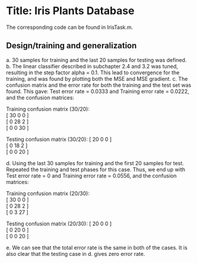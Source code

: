 # Title: Iris Plants Database

The corresponding code can be found in IrisTask.m. 

## Design/training and generalization
a. 30 samples for training and the last 20 samples for testing was defined. 
b. The linear classifier described in subchapter 2.4 and 3.2 was tuned, resulting in the step factor alpha = 0.1. 
   This lead to convergence for the training, and was found by plotting both the MSE and MSE gradient. 
c. The confusion matrix and the error rate for both the training and the test set was found. 
   This gave: Test error rate = 0.0333 and Training error rate = 0.0222, and the confusion matrices:

Training confusion matrix (30/20):   
[ 30   0   0 ]                  
[  0  28   2 ]    
[  0   0  30 ]

Testing confusion matrix (30/20):
[ 20   0   0 ]                  
[  0  18   2 ]    
[  0   0  20 ]


d. Using the last 30 samples for training and the first 20 samples for test. Repeated the training and test phases for this case. 
   Thus, we end up with Test error rate = 0 and Training error rate = 0.0556, and the confusion matrices:


Training confusion matrix (20/30):   
[ 30   0   0 ]                  
[  0  28   2 ]    
[  0   3  27 ]

Testing confusion matrix (20/30):
[ 20   0   0 ]                  
[  0  20   0 ]    
[  0   0  20 ]


e. We can see that the total error rate is the same in both of the cases. 
   It is also clear that the testing case in d. gives zero error rate. 
